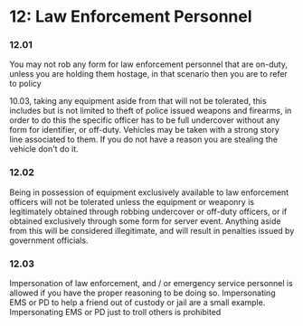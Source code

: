 # 12: Law Enforcement Personnel

### 12.01 <a href="#qzekq72hbhv2" id="qzekq72hbhv2"></a>

You may not rob any form for law enforcement personnel that are on-duty, unless you are holding them hostage, in that scenario then you are to refer to policy

10.03, taking any equipment aside from that will not be tolerated, this includes but is not limited to theft of police issued weapons and firearms, in order to do this the specific officer has to be full undercover without any form for identifier, or off-duty. Vehicles may be taken with a strong story line associated to them. If you do not have a reason you are stealing the vehicle don't do it.

### 12.02 <a href="#e3p7d5jgackl" id="e3p7d5jgackl"></a>

Being in possession of equipment exclusively available to law enforcement officers will not be tolerated unless the equipment or weaponry is legitimately obtained through robbing undercover or off-duty officers, or if obtained exclusively through some form for server event. Anything aside from this will be considered illegitimate, and will result in penalties issued by government officials.

### 12.03

Impersonation of law enforcement, and / or emergency service personnel is allowed if you have the proper reasoning to be doing so. Impersonating EMS or PD to help a friend out of custody or jail are a small example. Impersonating EMS or PD just to troll others is prohibited
